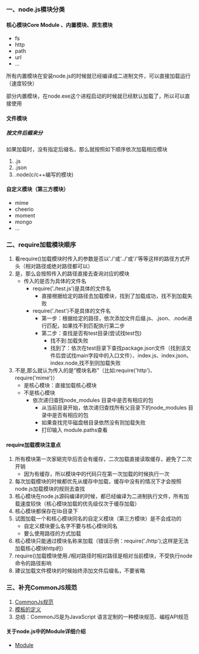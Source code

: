 ### 一、node.js模块分类

#### 核心模块Core Module 、内置模块、原生模块

- fs
- http
- path
- url
- ...

所有内置模块在安装node.js的时候就已经编译成二进制文件，可以直接加载运行（速度较快）

部分内置模块，在node.exe这个进程启动的时候就已经默认加载了，所以可以直接使用

#### 文件模块

##### 按文件后缀来分

如果加载时，没有指定后缀名，那么就按照如下顺序依次加载相应模块

1.   .js
2.   .json
3.   .node(c/c++编写的模块)

#### 自定义模块（第三方模块）

- mime
- cheerio
- moment
- mongo
- ...

### 二、require加载模块顺序

1. 看require()加载模块时传入的参数是否以'./'或'../'或'/'等等这样的路径方式开头（相对路径或绝对路径都可以）
2. 是，那么会按照传入的路径直接去查询对应的模块
   - 传入的是否为具体的文件名
     - require('./test.js')是具体的文件名
       * 直接根据给定的路径去加载模块，找到了加载成功，找不到加载失败
     - require('./test')不是具体的文件名
       - 第一步：根据给定的路径，依次添加文件后缀.js、.json、.node进行匹配，如果找不到匹配执行第二步
       - 第二步：查找是否有test目录(尝试找test包)
         - 找不到:加载失败
         - 找到了：依次在test目录下查找package.json文件（找到该文件后尝试找main字段中的入口文件）、index.js、index.json、index.node,找不到则加载失败
3. 不是,那么就认为传入的是“模块名称”（比如:require('http')、require('mime')）
   - 是核心模块：直接加载核心模块
   - 不是核心模块
     - 依次递归查找node_modules 目录中是否有相应的包
       - 从当前目录开始，依次递归查找所有父目录下的node_modules 目录中是否有相应的包
       - 如果查找完毕磁盘根目录依然没有则加载失败
       - 打印输入 module.paths查看

#### require加载模块注意点

1. 所有模块第一次家砸完毕后否会有缓存，二次加载直接读取缓存，避免了二次开销
   - 因为有缓存，所以模块中的代码只在第一次加载的时候执行一次
2. 每次加载模块的时候都优先从缓存中加载，缓存中没有的情况下才会按照node.js加载模块的规则去查找
3. 核心模块在node.js源码编译的时候，都已经编译为二进制执行文件，所有加载速度较快（核心模块加载的优先级仅次于缓存加载）
4. 核心模块都保存在lib目录下
5. 试图加载一个和核心模块同名的自定义模块（第三方模块）是不会成功的
   - 自定义模块要么名字不要与核心模块同名
   - 要么使用路径的方式加载
6. 核心模块只能通过模块名称来加载（错误示例：require('./http');这样是无法加载核心模块http的）
7. require()加载模块使用./相对路径时相对路径是相对当前模块，不受执行node命令的路径影响
8. 建议加载文件模块的时候始终添加文件后缀名，不要省略

### 三、补充CommonJS规范

1. [CommonJs规范](http://www.commonjs.org/)
2. [模板的定义](http://www.commonjs.org/specs/modules/1.0/)
3. 总结：CommonJS是为JavaScript 语言定制的一种模块规范、编程API规范

#### 关于node.js中的Module详细介绍

- [Module](https://nodejs.org/dist/latest-v6.x/docs/api/modules.html) 





